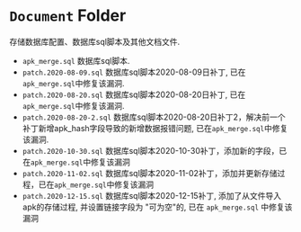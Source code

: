 # `Document` Folder

存储数据库配置、数据库sql脚本及其他文档文件.

- `apk_merge.sql` 数据库sql脚本.
- `patch.2020-08-09.sql` 数据库sql脚本2020-08-09日补丁, 已在`apk_merge.sql`中修复该漏洞.
- `patch.2020-08-20.sql` 数据库sql脚本2020-08-20日补丁, 已在`apk_merge.sql`中修复该漏洞.
- `patch.2020-08-20-2.sql` 数据库sql脚本2020-08-20日补丁2，解决前一个补丁新增apk_hash字段导致的新增数据报错问题, 已在`apk_merge.sql`中修复该漏洞.
- `patch.2020-10-30.sql` 数据库sql脚本2020-10-30补丁，添加新的字段，已在`apk_merge.sql`中修复该漏洞
- `patch.2020-11-02.sql` 数据库sql脚本2020-11-02补丁，添加并更新存储过程，已在`apk_merge.sql`中修复该漏洞
- `patch.2020-12-15.sql` 数据库sql脚本2020-12-15补丁,  添加了从文件导入apk的存储过程, 并设置链接字段为 "可为空"的, 已在 `apk_merge.sql` 中修复该漏洞